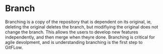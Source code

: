# Branch

Branching is a copy of the repository that is dependent on its original, ie, deleting the original deletes the branch, but modifiying the original does not change the branch. This allows the users to develop new features independently, and then merge when theyre done. Branching is critical for agile devolpment, and is understanding branching is the first step to GitFLow. 
